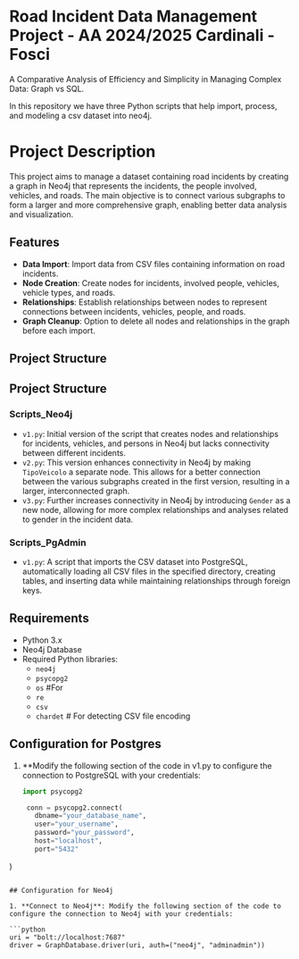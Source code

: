 # Road Incident Data Management Project - AA 2024/2025 Cardinali - Fosci


A Comparative Analysis of Efficiency and Simplicity in Managing Complex Data: Graph vs SQL. 

In this repository we have three Python scripts that help import, process, and modeling a csv dataset into neo4j.

# Project Description
This project aims to manage a dataset containing road incidents by creating a graph in Neo4j that represents the incidents, the people involved, vehicles, and roads. The main objective is to connect various subgraphs to form a larger and more comprehensive graph, enabling better data analysis and visualization.

## Features

- **Data Import**: Import data from CSV files containing information on road incidents.
- **Node Creation**: Create nodes for incidents, involved people, vehicles, vehicle types, and roads.
- **Relationships**: Establish relationships between nodes to represent connections between incidents, vehicles, people, and roads.
- **Graph Cleanup**: Option to delete all nodes and relationships in the graph before each import.
## Project Structure

## Project Structure

### Scripts_Neo4j
- `v1.py`: Initial version of the script that creates nodes and relationships for incidents, vehicles, and persons in Neo4j but lacks connectivity between different incidents.
- `v2.py`: This version enhances connectivity in Neo4j by making `TipoVeicolo` a separate node. This allows for a better connection between the various subgraphs created in the first version, resulting in a larger, interconnected graph.
- `v3.py`: Further increases connectivity in Neo4j by introducing `Gender` as a new node, allowing for more complex relationships and analyses related to gender in the incident data.

### Scripts_PgAdmin
- `v1.py`: A script that imports the CSV dataset into PostgreSQL, automatically loading all CSV files in the specified directory, creating tables, and inserting data while maintaining relationships through foreign keys.

## Requirements

- Python 3.x
- Neo4j Database
- Required Python libraries:
  - `neo4j`
  - `psycopg2`
  - `os` #For 
  - `re`
  - `csv`
  - `chardet`  # For detecting CSV file encoding
 
## Configuration for Postgres

1. **Modify the following section of the code in v1.py to configure the connection to PostgreSQL with your credentials:

   ```python
   import psycopg2

    conn = psycopg2.connect(
      dbname="your_database_name",
      user="your_username",
      password="your_password",
      host="localhost",
      port="5432"
)
   ```
 
## Configuration for Neo4j

1. **Connect to Neo4j**: Modify the following section of the code to configure the connection to Neo4j with your credentials:

   ```python
   uri = "bolt://localhost:7687"
   driver = GraphDatabase.driver(uri, auth=("neo4j", "adminadmin"))
   ```

